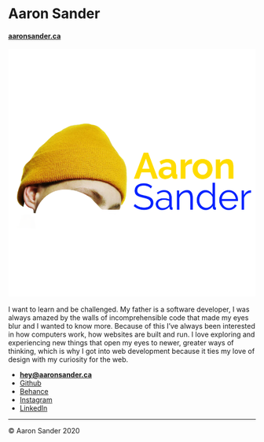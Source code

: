 # Aaron Sander

#### [aaronsander.ca](http://aaronsander.ca/)

![Logo](images/logo.png)

I want to learn and be challenged. My father is a software developer, I was always amazed by the walls of incomprehensible code that made my eyes blur and I wanted to know more. Because of this I’ve always been interested in how computers work, how websites are built and run. I love exploring and experiencing new things that open my eyes to newer, greater ways of thinking, which is why I got into web development because it ties my love of design with my curiosity for the web.

- **[hey@aaronsander.ca](mailto:hey@aaronsander.ca)**
- [Github](https://github.com/sander-aaron)
- [Behance](https://www.behance.net/sand02743822)
- [Instagram](https://www.instagram.com/sander.aaron/)
- [LinkedIn](https://www.linkedin.com/in/aaron-sander-314ba2180/)

---

© Aaron Sander 2020
